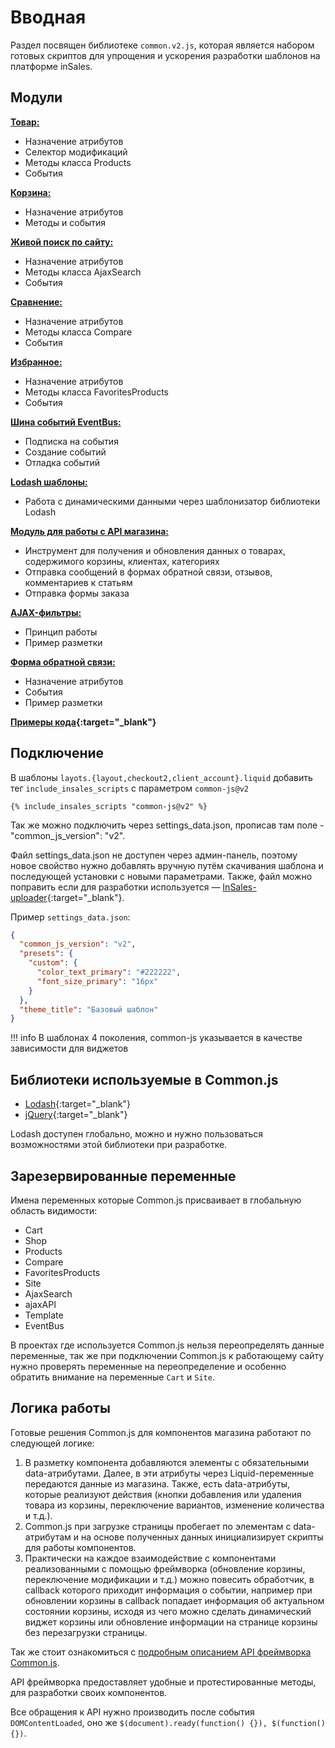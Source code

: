 # Вводная

Раздел посвящен библиотеке `common.v2.js`, которая является набором готовых скриптов для упрощения и ускорения разработки шаблонов на платформе inSales.

## Модули

**[Товар:](/common.v2.js/2Products/)**

- Назначение атрибутов
- Селектор модификаций
- Методы класса Products
- События

**[Корзина:](/common.v2.js/3Cart/)**

- Назначение атрибутов
- Методы и события

**[Живой поиск по сайту:](/common.v2.js/AjaxSearch/)**

- Назначение атрибутов
- Методы класса AjaxSearch
- События

**[Сравнение:](/common.v2.js/Compare/)**

- Назначение атрибутов
- Методы класса Compare
- События

**[Избранное:](/common.v2.js/FavoritesProducts/)**

- Назначение атрибутов
- Методы класса FavoritesProducts
- События

**[Шина событий EventBus:](/common.v2.js/EventBus/)**

- Подписка на события
- Создание событий
- Отладка событий

**[Lodash шаблоны:](/common.v2.js/Template/)**

- Работа с динамическими данными через шаблонизатор библиотеки Lodash

**[Модуль для работы с API магазина:](/common.v2.js/ajaxAPI/)**

- Инструмент для получения и обновления данных о товарах, содержимого корзины, клиентах, категориях
- Отправка сообщений в формах обратной связи, отзывов, комментариев к статьям
- Отправка формы заказа

**[AJAX-фильтры:](/common.v2.js/ui-ajax-filters/)**

- Принцип работы
- Пример разметки

**[Форма обратной связи:](/common.v2.js/ui-feedback/)**

- Назначение атрибутов
- События
- Пример разметки

**[Примеры кода](https://github.com/liquid-hub/insales-common-js-v2-api){:target="_blank"}**
## Подключение

В шаблоны `layots.{layout,checkout2,client_account}.liquid` добавить тег `include_insales_scripts` с параметром `common-js@v2`

```
{% include_insales_scripts "common-js@v2" %}
```

Так же можно подключить через settings_data.json, прописав там поле - "common_js_version": "v2".

Файл settings_data.json не доступен через админ-панель, поэтому новое свойство нужно добавлять вручную путём скачивания шаблона и последующей установки с новыми параметрами. Также, файл можно поправить если для разработки используется — [InSales-uploader](https://insales.github.io/insales-uploader/){:target="_blank"}.

Пример `settings_data.json`:
```json
{
  "common_js_version": "v2",
  "presets": {
    "custom": {
      "color_text_primary": "#222222",
      "font_size_primary": "16px"
    }
  },
  "theme_title": "Базовый шаблон"
}
```

!!! info
    В шаблонах 4 поколения, common-js указывается в качестве зависимости для виджетов

## Библиотеки используемые в Common.js

- [Lodash](https://lodash.com/docs/){:target="_blank"}
- [jQuery](http://jquery.com/){:target="_blank"}

Lodash доступен глобально, можно и нужно пользоваться возможностями этой библиотеки при разработке.

## Зарезервированные переменные

Имена переменных которые Common.js присваивает в глобальную область видимости:

- Cart
- Shop
- Products
- Compare
- FavoritesProducts
- Site
- AjaxSearch
- ajaxAPI
- Template
- EventBus

В проектах где используется Common.js нельзя переопределять данные переменные, так же при подключении Common.js к работающему сайту нужно проверять переменные на переопределение и особенно обратить внимание на переменные `Cart` и `Site`.

## Логика работы

Готовые решения Common.js для компонентов магазина работают по следующей логике:

1. В разметку компонента добавляются элементы с обязательными data-атрибутами. Далее, в эти атрибуты через Liquid-переменные передаются данные из магазина. Также, есть data-атрибуты, которые реализуют действия (кнопки добавления или удаления товара из корзины, переключение вариантов, изменение количества и т.д.).
2. Common.js при загрузке страницы пробегает по элементам с data-атрибутам и на основе полученных данных инициализирует скрипты для работы компонентов. 
3. Практически на каждое взаимодействие с компонентами реализованными с помощью фреймворка (обновление корзины, переключение модификации и т.д.) можно повесить обработчик, в callback которого приходит информация о событии, например при обновлении корзины в callback попадает информация об актуальном состоянии корзины, исходя из чего можно сделать динамический виджет корзины или обновление информации на странице корзины без перезагрузки страницы.

Так же стоит ознакомиться с [подробным описанием API фреймворка Common.js](/common.v2.js/ajaxAPI/).

API фреймворка предоставляет удобные и протестированные методы, для разработки своих компонентов.

Все обращения к API нужно производить после события `DOMContentLoaded`, оно же `$(document).ready(function() {}), $(function() {})`.
